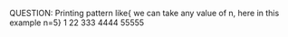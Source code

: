 QUESTION:
 Printing pattern like{ we can take any value of n, here in this example n=5}
1
22
333
4444
55555